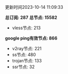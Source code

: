 更新时间2023-10-14 11:09:33

**总订阅: 287**
**总节点: 15582**
- vless节点: 213

**google ping有效节点: 866**
- v2ray节点: 221
- ss节点: 480
- trojan节点: 133
- ssr节点: 32
